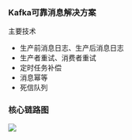 ### Kafka可靠消息解决方案
主要技术
- 生产前消息日志、生产后消息日志
- 生产者重试、消费者重试
- 定时任务补偿
- 消息幂等
- 死信队列
### 核心链路图
![](核心链路.png)

